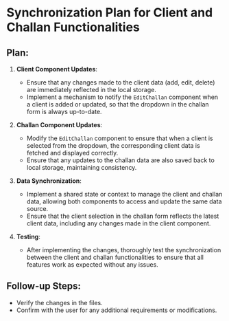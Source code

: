 # Synchronization Plan for Client and Challan Functionalities

## Plan:
1. **Client Component Updates**:
   - Ensure that any changes made to the client data (add, edit, delete) are immediately reflected in the local storage.
   - Implement a mechanism to notify the `EditChallan` component when a client is added or updated, so that the dropdown in the challan form is always up-to-date.

2. **Challan Component Updates**:
   - Modify the `EditChallan` component to ensure that when a client is selected from the dropdown, the corresponding client data is fetched and displayed correctly.
   - Ensure that any updates to the challan data are also saved back to local storage, maintaining consistency.

3. **Data Synchronization**:
   - Implement a shared state or context to manage the client and challan data, allowing both components to access and update the same data source.
   - Ensure that the client selection in the challan form reflects the latest client data, including any changes made in the client component.

4. **Testing**:
   - After implementing the changes, thoroughly test the synchronization between the client and challan functionalities to ensure that all features work as expected without any issues.

## Follow-up Steps:
- Verify the changes in the files.
- Confirm with the user for any additional requirements or modifications.
